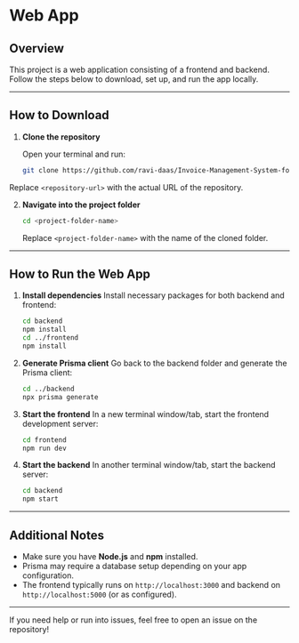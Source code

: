 # Web App

## Overview
This project is a web application consisting of a frontend and backend. Follow the steps below to download, set up, and run the app locally.

---

## How to Download

1. **Clone the repository**

   Open your terminal and run:  
   ```bash
   git clone https://github.com/ravi-daas/Invoice-Management-System-for-MSMEs

Replace `<repository-url>` with the actual URL of the repository.

2. **Navigate into the project folder**

   ```bash
   cd <project-folder-name>
   ```

   Replace `<project-folder-name>` with the name of the cloned folder.

---

## How to Run the Web App

1. **Install dependencies**
   Install necessary packages for both backend and frontend:

   ```bash
   cd backend
   npm install
   cd ../frontend
   npm install
   ```

2. **Generate Prisma client**
   Go back to the backend folder and generate the Prisma client:

   ```bash
   cd ../backend
   npx prisma generate
   ```

3. **Start the frontend**
   In a new terminal window/tab, start the frontend development server:

   ```bash
   cd frontend
   npm run dev
   ```

4. **Start the backend**
   In another terminal window/tab, start the backend server:

   ```bash
   cd backend
   npm start
   ```

---

## Additional Notes

* Make sure you have **Node.js** and **npm** installed.
* Prisma may require a database setup depending on your app configuration.
* The frontend typically runs on `http://localhost:3000` and backend on `http://localhost:5000` (or as configured).

---

If you need help or run into issues, feel free to open an issue on the repository!
